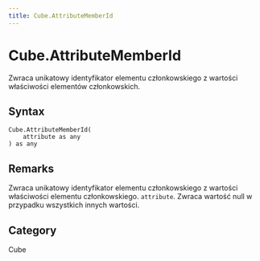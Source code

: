 ```yaml
---
title: Cube.AttributeMemberId
---
```


# Cube.AttributeMemberId


Zwraca unikatowy identyfikator elementu członkowskiego z wartości właściwości elementów członkowskich.


## Syntax

```powerquery
Cube.AttributeMemberId(
    attribute as any
) as any
```


## Remarks

Zwraca unikatowy identyfikator elementu członkowskiego z wartości właściwości elementu członkowskiego. <code>attribute</code>. Zwraca wartość null w przypadku wszystkich innych wartości.



## Category
Cube
